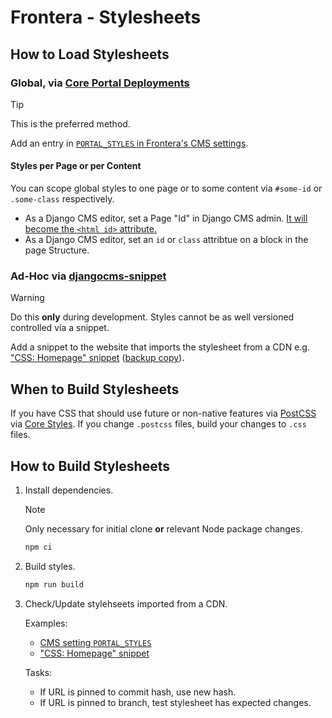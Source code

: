 # Frontera - Stylesheets

## How to Load Stylesheets

### Global, via [Core Portal Deployments]

> [!TIP]
> This is the preferred method.

Add an entry in [`PORTAL_STYLES` in Frontera's CMS settings](https://github.com/TACC/Core-Portal-Deployments/blob/d6af7b2/frontera-portal/camino/cms.settings_custom.py#L51-L54).

#### Styles per Page or per Content

You can scope global styles to one page or to some content via `#some-id` or `.some-class` respectively.

- As a Django CMS editor, set a Page "Id" in Django CMS admin. [It will become the `<html id>` attribute.](https://github.com/TACC/Core-CMS/blob/v4.17.1/taccsite_cms/templates/base.html#L5)
- As a Django CMS editor, set an `id` or `class` attribtue on a block in the page Structure.

### Ad-Hoc via [djangocms-snippet](https://github.com/django-cms/djangocms-snippet)

> [!WARNING]
> Do this **only** during development. Styles cannot be as well versioned controlled via a snippet.

Add a snippet to the website that imports the stylesheet from a CDN e.g. ["CSS: Homepage" snippet](https://pprd.frontera-portal.tacc.utexas.edu/admin/djangocms_snippet/snippet/38/change/) ([backup copy](../html/snippets/css-homepage.css)).

## When to Build Stylesheets

If you have CSS that should use future or non-native features via [PostCSS] via [Core Styles]. If you change `.postcss` files, build your changes to `.css` files.

## How to Build Stylesheets

1. Install dependencies.

    > [!NOTE]
    > Only necessary for initial clone **or** relevant Node package changes.

    ```sh
    npm ci
    ```

2. Build styles.

    ```sh
    npm run build
    ```

3. Check/Update stylehseets imported from a CDN.

    Examples:
    - [CMS setting `PORTAL_STYLES`](https://github.com/TACC/Core-Portal-Deployments/blob/feat/WP-197-migrate-frontera/frontera-portal/camino/cms.settings_custom.py#L53)
    - ["CSS: Homepage" snippet](https://pprd.frontera-portal.tacc.utexas.edu/admin/djangocms_snippet/snippet/38/change/)

    Tasks:
    - If URL is pinned to commit hash, use new hash.
    - If URL is pinned to branch, test stylesheet has expected changes.

<!-- Link Aliases -->

[Core CMS]: https://github.com/TACC/Core-CMS
[Core Styles]: https://github.com/TACC/Core-Styles
[Core Portal Deployments]: https://github.com/TACC/Core-Portal-Deployments/blob/main/frontera-portal/camino/cms.settings_custom.py

[PostCSS]: https://postcss.org/
